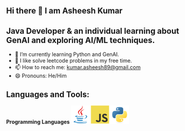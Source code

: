 ## Hi there 👋 I am Asheesh Kumar
## Java Developer & an individual learning about GenAI and exploring AI/ML techniques.

- 🌱 I’m currently learning Python and GenAI.
- 🔭 I like solve leetcode problems in my free time.
- 📫 How to reach me: kumar.asheesh89@gmail.com
- 😄 Pronouns: He/Him

## Languages and Tools:
<b>Programming Languages<b>
<img src="https://raw.githubusercontent.com/devicons/devicon/master/icons/java/java-original.svg" alt="Java" width="50" height="50">
<img src="https://raw.githubusercontent.com/devicons/devicon/master/icons/javascript/javascript-original.svg" alt="JavaScript" width="50" height="50">
<img src="https://raw.githubusercontent.com/devicons/devicon/master/icons/python/python-original.svg" alt="Python" width="50" height="50">


<!--
**asheesh89/asheesh89** is a ✨ _special_ ✨ repository because its `README.md` (this file) appears on your GitHub profile.

Here are some ideas to get you started:

- 🔭 I’m currently working on ...
- 🌱 I’m currently learning ...
- 👯 I’m looking to collaborate on ...
- 🤔 I’m looking for help with ...
- 💬 Ask me about ...
- 📫 How to reach me: ...
- 😄 Pronouns: ...
- ⚡ Fun fact: ...
-->
